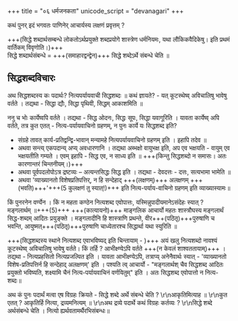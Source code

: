 +++
title = "०६ धर्मजनकता"
unicode_script = "devanagari"
+++

कथं पुनर् इदं भगवतः पाणिनेर् आचार्यस्य लक्षणं प्रवृत्तम् ?  

+++(सिद्धे शब्दार्थसम्बन्धे लोकतोऽर्थप्रयुक्ते शब्दप्रयोगे शास्त्रेण धर्मनियमः, यथा लौकिकवैदिकेषु। इति प्रथमं वार्तिकम् विवृणोति।)+++  
सिद्धे शब्दार्थसंबन्धे = +++(समाहारद्वन्द्वेन)+++  सिद्धे शब्देऽर्थे संबन्धे चेति ॥  

## सिद्धशब्दविचारः
अथ सिद्धशब्दस्य कः पदार्थः? नित्यपर्यायवाची सिद्धशब्दः ॥ कथं ज्ञायते? - यत् कूटस्थेष्व् अविचालिषु भावेषु वर्तते । तद्यथा - सिद्धा द्यौः, सिद्धा पृथिवी, सिद्धम् आकाशमिति ॥  

ननु च भोः कार्येष्वपि वर्तते । तद्यथा - सिद्ध ओदनः, सिद्धः सूपः, सिद्धा यवागूरिति । यावता कार्येष्व् अपि वर्तते, तत्र कुत एतत् - नित्य-पर्यायवाचिनो ग्रहणम्, न पुनः कार्ये यः सिद्धशब्द इति?  

- संग्रहे तावत् कार्य-प्रतिद्वन्द्वि-भावान् मन्यामहे नित्यपर्यायवाचिनो ग्रहणम् इति । इहापि तदेव ॥  
- अथवा सन्त्य् एकपदान्य् अप्य् अवधारणानि । तद्यथा अब्भक्षो वायुभक्ष इति, अप एव भक्षयति - वायुम् एव भक्षयतीति गम्यते । एवम् इहापि - सिद्ध एव, न साध्य इति ॥ +++(किन्तु सिद्धशब्दो न समासः। अतः कारणान्तरं चिन्तनीयम्।)+++
- अथवा पूर्वपदलोपोऽत्र द्रष्टव्यः – अत्यन्तसिद्धः सिद्ध इति । तद्यथा - देवदत्तः - दत्तः, सत्यभामा भामेति ॥
- अथवा 'व्याख्यानतो विशेषप्रतिपत्तिर्, न हि सन्देहाद् +++(लक्षणम्)+++ अलक्षणम् +++(भवति)+++'+++(5 कुलक्षणं तु स्यात्!)+++ इति नित्य-पर्याय-वाचिनो ग्रहणम् इति व्याख्यास्यामः॥

किं पुनरनेन वर्ण्येन । किं न महता कण्ठेन नित्यशब्द एवोपात्तः, यस्मिन्नुपादीयमानेऽसंदेहः स्यात् ?  
मङ्गलार्थम् ॥+++(5)+++ +++(कात्यायनो)+++ माङ्गलिक आचार्यो महतः शास्त्रौघस्य मङ्गलार्थं सिद्ध-शब्दम् आदितः प्रयुङ्क्ते । मङ्गलादीनि हि शास्त्राणि प्रथन्ते, वीर+++(पठितृ)+++पुरुषाणि च भवन्ति, आयुष्मत्+++(पठितृ)+++पुरुषाणि चाध्येतारश्च सिद्धार्था यथा स्युरिति ॥

+++(सिद्धशब्दस्य स्थाने नित्यशब्द एवाभविष्यद् इति चिन्तायाम् - )+++ अयं खलु नित्यशब्दो नावश्यं कूटस्थेष्व् अविचालिषु भावेषु वर्तते। किं तर्हि ? आभीक्ष्ण्येऽपि वर्तते +++(न केवलं शाश्वततायाम्)+++ । तद्यथा - नित्यप्रहसितो नित्यप्रजल्पित इति । यावता आभीक्ष्ण्येऽपि, तत्राप्य् अनेनैवार्थः स्यात् - 'व्याख्यानतो विशेष-प्रतिपत्तिर्न हि सन्देहाद् अलक्षणम्' इति । पश्यति त्व् आचार्यो - "मङ्गलार्थश् चैव सिद्धशब्द आदितः प्रयुक्तो भविष्यति, शक्ष्यामि चैनं नित्य-पर्यायवाचिनं वर्णयितुम्" इति । अतः सिद्धशब्द एवोपात्तो न नित्य-शब्दः॥

अथ कं पुनः पदार्थं मत्वा एष विग्रहः क्रियते - सिद्धे शब्दे अर्थे संबन्धे चेति ? \r\nआकृतिमित्याह ॥ \r\nकुत एतत् ? आकृतिर्हि नित्या, द्रव्यमनित्यम् ॥ \r\nअथ द्रव्ये पदार्थे कथं विग्रहः कर्तव्यः ? \r\nसिद्धे शब्दे अर्थसंबन्धे चेति । नित्यो ह्यर्थवतामर्थैरभिसंबन्धः॥